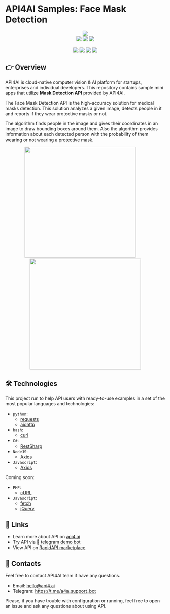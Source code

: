 # API4AI Samples: Face Mask Detection

<div align="center">
<a target="_blank" href="https://api4.ai?utm_source=med_mask_example_repo&utm_medium=readme&utm_campaign=examples"><img src="https://storage.googleapis.com/api4ai-static/logo/a4a-logo-horizontal-gradient-rectangular-bg-round-glow-small-550.png"/></a>
</div>


<div align="center">
<a target="_blank" href="https://rapidapi.com/api4ai-api4ai-default/api/masks-detection/details"><img src="https://img.shields.io/badge/View%20on%20RapidAPI-gray?logo=octopusdeploy&style=for-the-badge"/></a>
<a target="_blank" href="https://api4.ai/apis/mask-detection?utm_source=med_mask_example_repo&utm_medium=readme&utm_campaign=examples"><img src="https://img.shields.io/badge/api4.ai%20platform-fee33c?style=for-the-badge&logo=icloud&logoColor=black"/></a>
<a target="_blank" href="https://t.me/a4a_face_masks_detection_bot"><img src="https://img.shields.io/badge/-Telegram%20demo-ddd?logo=telegram&style=for-the-badge"/></a>
<br><br>
<a target="_blank" href="https://www.instagram.com/api4ai"><img src="https://img.shields.io/badge/instagram--blue?style=social&logo=instagram"/></a>
<a target="_blank" href="https://www.facebook.com/api4ai.solutions/"><img src="https://img.shields.io/badge/facebook--blue?style=social&logo=facebook"/></a>
<a target="_blank" href="https://twitter.com/Api4Ai"><img src="https://img.shields.io/badge/twitter--blue?style=social&logo=twitter"/></a>
<a target="_blank" href="https://www.linkedin.com/company/api4ai"><img src="https://img.shields.io/badge/linkedin--blue?style=social&logo=linkedin"/></a>
</div>


## 👉 Overview

API4AI is cloud-native computer vision & AI platform for startups, enterprises and individual developers. This repository contains sample mini apps that utilize **Mask Detection API** provided by API4AI.

The Face Mask Detection API is the high-accuracy solution for medical masks detection. This solution analyzes a given image, detects people in it and reports if they wear protective masks or not.

The algorithm finds people in the image and gives their coordinates in an image to draw bounding boxes around them. Also the algorithm provides information about each detected person with the probability of them wearing or not wearing a protective mask.

<div align="center">
<img width="350" src="https://storage.googleapis.com/api4ai-static/visuals/masks_detection_2.jpg"/>
&nbsp;&nbsp;&nbsp;&nbsp;&nbsp;&nbsp;&nbsp;
<img width="350" src="https://storage.googleapis.com/api4ai-static/visuals/masks_detection_3.jpg"/>
</div>


## 🛠 Technologies

This project run to help API users with ready-to-use examples in a set of the most popular languages and technologies:

* `python`:
  * [requests](./python/requests)
  * [aiohttp](./python/aiohttp)
* `bash`:
  * [curl](./bash/curl)
* `C#`:
  * [RestSharp](./csharp/restsharp)
* `NodeJS`:
  * [Axios](./nodejs/axios)
* `Javascript`:
  * [Axios](./js/axios)

Coming soon:

* `PHP`:
  * [cURL](./php/curl)
* `Javascript`:
  * [fetch](./js/fetch)
  * [jQuery](./js/jquery)


## 🔗 Links

* Learn more about API on [api4.ai](https://api4.ai/docs/mask-detection?utm_source=med_mask_example_repo&utm_medium=readme&utm_campaign=examples)
* Try API via [🤖 telegram demo bot](https://t.me/a4a_face_masks_detection_bot)
* View API on [RapidAPI marketplace](https://rapidapi.com/api4ai-api4ai-default/api/masks-detection/details)


## 📩 Contacts

Feel free to contact API4AI team if have any questions.

* Email: hello@api4.ai
* Telegram: https://t.me/a4a_support_bot

Please, if you have trouble with configuration or running, feel free to open an issue and ask any questions about using API.
